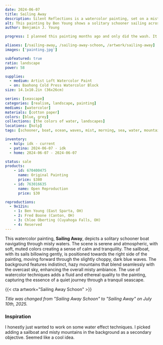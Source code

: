 ```yaml
---
date: 2024-06-07
title: Sailing Away
description: Silent Reflections is a watercolor painting, set on a misty ocean with rolling mountains in the background. The subject of a schooner boat sailing away at sea.
alt: This painting by Ben Young shows a solitary schooner sailing across a sea, in a muted watercolor landscape shrouded in a misty atmosphere.
author: Benjamin J. Young

progress: I planned this painting months ago and only did the wash. It sat until I started working on a commission, after completing Silent Reflections. Sitting in the park outside the Stark County court house, I somehow completed this quickly, working on it in between the drying layers of my other painting. This painting just seemed to "click" and I stayed what I assume most watercolor artists refer as "loose".

aliases: [/sailing-away, /sailing-away-schoon, /artwork/sailing-away]
images: ['painting.jpg']

subfeatured: true
ratio: landscape
power: 58

supplies:
  - medium: Artist Loft Watercolor Paint
  - on: Baohong Cold Press Watercolor Block
size: 14.1x10.2in (36x26cm)

series: [seascape]
categories: [realism, landscape, painting]
mediums: [watercolor]
materials: [cotton paper]
colors: [blue, grey]
collections: [the colors of water, landscapes]
locations: [kolp]
tags: [schooner, boat, ocean, waves, mist, morning, sea, water, mountains, outdoors, spring, cool]

inventory:
  - kolp: idk - current
  - patina: 2024-06-07 - idk
  - home: 2024-06-07 - 2024-06-07

status: sale
products:
    - id: 670400475
      name: Original Painting
      price: $380
    - id: 763016635
      name: Open Reproduction
      price: $30

reproductions:
  - 9x12in:
    - 1: Ben Young (East Sparta, OH)
    - 2: Fred Boone (Canton, OH)
    - 3: Chloe Oberting (Cuyahoga Falls, OH)
    - 4: Reserved
---
```


This watercolor painting, **Sailing Away**, depicts a solitary schooner boat navigating through misty waters. The scene is serene and atmospheric, with soft, muted colors creating a sense of calm and tranquility. The sailboat, with its sails billowing gently, is positioned towards the right side of the painting, moving forward through the slightly choppy, dark blue waves. The background features indistinct, hazy mountains that blend seamlessly with the overcast sky, enhancing the overall misty ambiance. The use of watercolor techniques adds a fluid and ethereal quality to the painting, capturing the essence of a quiet journey through a tranquil seascape.

<!--more-->

{{< cta artwork="Sailing Away Schoon" >}}

_Title was changed from "Sailing Away Schoon" to "Sailing Away" on July 10th, 2025._

### Inspiration ###

I honestly just wanted to work on some water effect techniques. I picked adding a sailboat and misty mountains in the background as a secondary objective. Seemed like a cool idea.